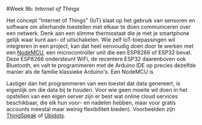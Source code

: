 #Week 9b: _Internet of Things_

Het concept "Internet of Things" (IoT) slaat op het gebruik van sensoren en software om allerhande toestellen met elkaar te doen communiceren over een netwerk. Denk aan een slimme thermostaat die je met je smartphone gelijk waar kunt aan- of uitschakelen. Wie zelf IoT-toepassingen wil integreren in een project, kan dat heel eenvoudig doen door te werken met een [NodeMCU](https://en.wikipedia.org/wiki/NodeMCU), een microcontroller unit die een ESP8266 of ESP32 bevat. Deze ESP8266 ondersteunt WiFi, de recentere ESP32 daarenboven ook Bluetooth, en valt te programmeren met de Arduino IDE op precies dezelfde manier als de familie klassieke Arduino's. Een NodeMCU is

Lastiger dan het programmeren van een toestel dat data genereert, is eigenlijk om die data bij te houden. Voor wie geen moeite wil doen in het opstellen van een eigen server zijn er best wat online cloud services beschikbaar, die elk hun voor- en nadelen hebben, maar voor gratis accounts meestal maar weinig flexibiliteit bieden). Voorbeelden zijn [ThingSpeak](https://thingspeak.com/) of [Ubidots](https://ubidots.com/).
